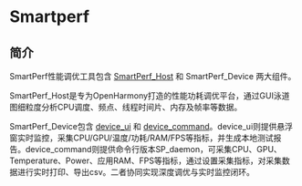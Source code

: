 # Smartperf
## 简介
SmartPerf性能调优工具包含 [SmartPerf_Host](./smartperf_host/README_zh.md) 和 SmartPerf_Device 两大组件。

SmartPerf_Host是专为OpenHarmony打造的性能功耗调优平台，通过GUI泳道图细粒度分析CPU调度、频点、线程时间片、内存及帧率等数据。

SmartPerf_Device包含 [device_ui](./smartperf_device/device_ui/README_zh.md) 和 [device_command](./smartperf_device/device_command/README_zh.md)。device_ui则提供悬浮窗实时监控，采集CPU/GPU/温度/功耗/RAM/FPS等指标，并生成本地测试报告。device_command则提供命令行版本SP_daemon，可采集CPU、GPU、Temperature、Power、应用RAM、FPS等指标，通过设置采集指标，对采集数据进行实时打印、导出csv。二者协同实现深度调优与实时监控闭环。